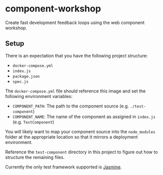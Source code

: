 # component-workshop
Create fast development feedback loops using the web component workshop.

## Setup

There is an expectation that you have the following project structure:

* `docker-compose.yml`
* `index.js`
* `package.json`
* `spec.js`

The `docker-compose.yml` file should reference this image and set the following environment variables:

* `COMPONENT_PATH`: The path to the component source (e.g. `./test-component`)
* `COMPONENT_NAME`: The name of the component as assigned in `index.js` (e.g. `TestComponent`)

You will likely want to map your component source into the `node_modules` folder at the appropriate location so that it mirrors a deployment environment.

Reference the `test-component` directory in this project to figure out how to structure the remaining files.

Currently the only test framework supported is [Jasmine](http://jasmine.github.io/).
